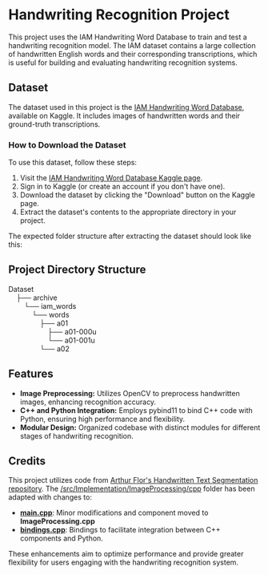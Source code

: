 # Handwriting Recognition Project

This project uses the IAM Handwriting Word Database to train and test a handwriting recognition model. The IAM dataset contains a large collection of handwritten English words and their corresponding transcriptions, which is useful for building and evaluating handwriting recognition systems.

## Dataset

The dataset used in this project is the [IAM Handwriting Word Database](https://www.kaggle.com/datasets/nibinv23/iam-handwriting-word-database/code), available on Kaggle. It includes images of handwritten words and their ground-truth transcriptions.

### How to Download the Dataset

To use this dataset, follow these steps:

1. Visit the [IAM Handwriting Word Database Kaggle page](https://www.kaggle.com/datasets/nibinv23/iam-handwriting-word-database/code).
2. Sign in to Kaggle (or create an account if you don't have one).
3. Download the dataset by clicking the "Download" button on the Kaggle page.
4. Extract the dataset's contents to the appropriate directory in your project.

The expected folder structure after extracting the dataset should look like this:

## Project Directory Structure

Dataset  
&nbsp;&nbsp;&nbsp;&nbsp;├── archive  
&nbsp;&nbsp;&nbsp;&nbsp;&nbsp;&nbsp;&nbsp;&nbsp;└── iam_words  
&nbsp;&nbsp;&nbsp;&nbsp;&nbsp;&nbsp;&nbsp;&nbsp;&nbsp;&nbsp;&nbsp;&nbsp;└── words  
&nbsp;&nbsp;&nbsp;&nbsp;&nbsp;&nbsp;&nbsp;&nbsp;&nbsp;&nbsp;&nbsp;&nbsp;&nbsp;&nbsp;&nbsp;&nbsp;├── a01  
&nbsp;&nbsp;&nbsp;&nbsp;&nbsp;&nbsp;&nbsp;&nbsp;&nbsp;&nbsp;&nbsp;&nbsp;&nbsp;&nbsp;&nbsp;&nbsp;&nbsp;&nbsp;&nbsp;&nbsp;├── a01-000u  
&nbsp;&nbsp;&nbsp;&nbsp;&nbsp;&nbsp;&nbsp;&nbsp;&nbsp;&nbsp;&nbsp;&nbsp;&nbsp;&nbsp;&nbsp;&nbsp;&nbsp;&nbsp;&nbsp;&nbsp;└── a01-001u  
&nbsp;&nbsp;&nbsp;&nbsp;&nbsp;&nbsp;&nbsp;&nbsp;&nbsp;&nbsp;&nbsp;&nbsp;&nbsp;&nbsp;&nbsp;&nbsp;└── a02




## Features

- **Image Preprocessing:** Utilizes OpenCV to preprocess handwritten images, enhancing recognition accuracy.
- **C++ and Python Integration:** Employs pybind11 to bind C++ code with Python, ensuring high performance and flexibility.
- **Modular Design:** Organized codebase with distinct modules for different stages of handwriting recognition.


## Credits

This project utilizes code from [Arthur Flor's Handwritten Text Segmentation repository](https://github.com/arthurflor23/handwritten-text-segmentation). The [/src/Implementation/ImageProcessing/cpp](https://github.com/Aneesh-382005/Handwriting-Recognition-Project/tree/main/src/Implementation/ImageProcessing/cpp) folder has been adapted with changes to:

- [**main.cpp**](https://github.com/Aneesh-382005/Handwriting-Recognition-Project/blob/main/src/Implementation/ImageProcessing/cpp/main.cpp): Minor modifications and component moved to **ImageProcessing.cpp**
- [**bindings.cpp**](https://github.com/Aneesh-382005/Handwriting-Recognition-Project/blob/main/src/Implementation/ImageProcessing/cpp/bindings.cpp): Bindings to facilitate integration between C++ components and Python.


These enhancements aim to optimize performance and provide greater flexibility for users engaging with the handwriting recognition system.


